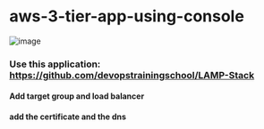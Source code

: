 # aws-3-tier-app-using-console
![image](https://user-images.githubusercontent.com/107158398/223561792-39b6088e-5b10-4adb-959d-61398bec5d23.png)
 ### Use this application: https://github.com/devopstrainingschool/LAMP-Stack
#### Add target group and load balancer
#### add the certificate and the dns
